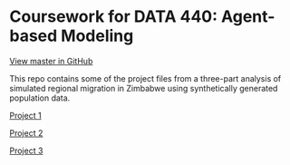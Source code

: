 # Coursework for DATA 440: Agent-based Modeling

[View master in GitHub](https://github.com/micrittenden/Data440-AgentBasedModelling)

This repo contains some of the project files from a three-part analysis of simulated regional migration in Zimbabwe using synthetically generated population data.

[Project 1](Project_1/README.md)

[Project 2](Project_2/README.md)

[Project 3](Project_3/README.md)
